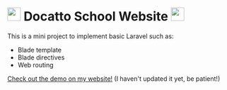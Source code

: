 # <img src="https://media.giphy.com/media/4Zo41lhzKt6iZ8xff9/giphy.gif" width="30" height="30" /> Docatto School Website <img src="https://media.giphy.com/media/vFKqnCdLPNOKc/giphy.gif" width="30" height="30" />

<!-- --- -->

This is a mini project to implement basic Laravel such as:
- Blade template
- Blade directives
- Web routing

[Check out the demo on my website!](https://vitopm.com/wp/docatto/) (I haven't updated it yet, be patient!)
